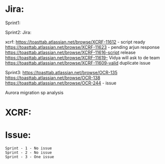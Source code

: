 # Jira:
Sprint1:

Sprint2:
Jira:

xcrf:
https://toasttab.atlassian.net/browse/XCRF-11612 - script ready
    https://toasttab.atlassian.net/browse/XCRF-11623 - pending arjun response
    https://toasttab.atlassian.net/browse/XCRF-11616-script release
    https://toasttab.atlassian.net/browse/XCRF-11619- Vidya will ask to de team
    https://toasttab.atlassian.net/browse/XCRF-11609-valid duplicate issue

Sprint3:
    https://toasttab.atlassian.net/browse/OCR-135
    https://toasttab.atlassian.net/browse/OCR-138
    https://toasttab.atlassian.net/browse/OCR-244 - issue

Aurora migration sp analysis

# XCRF:

# Issue:
    Sprint - 1 - No issue
    Sprint - 2 - No issue
    Sprint - 3 - One issue
